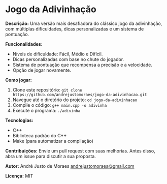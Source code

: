# Jogo da Adivinhação

**Descrição:**
Uma versão mais desafiadora do clássico jogo da adivinhação, com múltiplas dificuldades, dicas personalizadas e um sistema de pontuação.

**Funcionalidades:**
* Níveis de dificuldade: Fácil, Médio e Difícil.
* Dicas personalizadas com base no chute do jogador.
* Sistema de pontuação que recompensa a precisão e a velocidade.
* Opção de jogar novamente.

**Como jogar:**
1. Clone este repositório: `git clone https://github.com/andrejustomoraes/jogo-da-adivinhacao.git`
2. Navegue até o diretório do projeto: `cd jogo-da-adivinhacao`
3. Compile o código: `g++ main.cpp -o adivinha`
4. Execute o programa: `./adivinha`

**Tecnologias:**
* C++
* Biblioteca padrão do C++
* Make (para automatizar a compilação)

**Contribuições:**
Envie um pull request com suas melhorias. Antes disso, abra um issue para discutir a sua proposta.

**Autor:**
André Justo de Moraes
andrejustomoraes@gmail.com

**Licença:**
MIT
